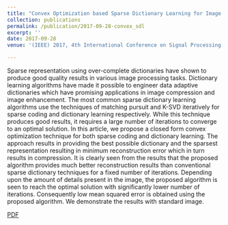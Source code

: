 ```yaml
---
title: "Convex Optimization based Sparse Dictionary Learning for Image Compression"
collection: publications
permalink: /publication/2017-09-28-convex_sdl
excerpt: ''
date: 2017-09-28
venue: '(IEEE) 2017, 4th International Conference on Signal Processing and Integrated Networks (SPIN)'

---
```


Sparse representation using over-complete dictionaries have shown to produce good quality results in various image processing tasks. Dictionary learning algorithms have made it possible to engineer data adaptive dictionaries which have promising applications in image compression and image enhancement. The most common sparse dictionary learning algorithms use the techniques of matching pursuit and K-SVD iteratively for sparse coding and dictionary learning respectively. While this technique produces good results, it requires a large number of iterations to converge to an optimal solution. In this article, we propose a closed form convex optimization technique for both sparse coding and dictionary learning. The approach results in providing the best possible dictionary and the sparsest representation resulting in minimum reconstruction error which in turn results in compression. It is clearly seen from the results that the proposed algorithm provides much better reconstruction results than conventional sparse dictionary techniques for a fixed number of iterations. Depending upon the amount of details present in the image, the proposed algorithm is seen to reach the optimal solution with significantly lower number of iterations. Consequently low mean squared error is obtained using the proposed algorithm. We demonstrate the results with standard image.

[PDF](https://ieeexplore.ieee.org/document/8050017)

